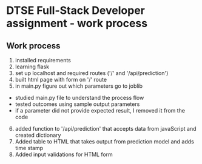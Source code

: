 # DTSE Full-Stack Developer assignment - work process

## Work process

1. installed requirements
2. learning flask
3. set up localhost and required routes ('/' and '/api/prediction')
4. built html page with form on '/' route
5. in main.py figure out which parameters go to joblib
- studied main.py file to understand the process flow
- tested outcomes using sample output parameters
- if a parameter did not provide expected result, I removed it from the code
6. added function to '/api/prediction' that accepts data from javaScript and created dictionary
7. Added table to HTML that takes output from prediction model and adds time stamp
8. Added input validations for HTML form

